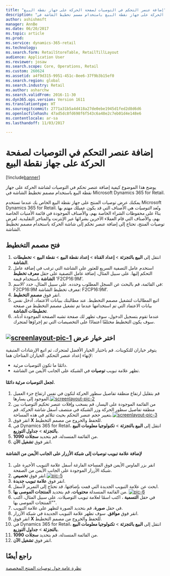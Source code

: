 ```yaml
---
title: "إضافة عنصر التحكم في التوصيات لصفحة الحركة على جهاز نقطة البيع"
description: "يوضح هذا الموضوع كيفية إضافة عنصر تحكم في التوصيات لشاشة الحركة على جهاز نقطة البيع باستخدام مصمم تخطيط الشاشة في Microsoft Dynamics 365 for Retail."
author: ashishmsft
manager: AnnBe
ms.date: 06/20/2017
ms.topic: article
ms.prod: 
ms.service: dynamics-365-retail
ms.technology: 
ms.search.form: RetailStoreTable, RetailTillLayout
audience: Application User
ms.reviewer: josaw
ms.search.scope: Core, Operations, Retail
ms.custom: 260624
ms.assetid: a4f9d315-9951-451c-8ee6-37f9b3b15ef0
ms.search.region: global
ms.search.industry: Retail
ms.author: asharchw
ms.search.validFrom: 2016-11-30
ms.dyn365.ops.version: Version 1611
ms.translationtype: HT
ms.sourcegitcommit: 2771a31b5a4d418a27de0ebe1945d1fed2d8d6d6
ms.openlocfilehash: 47ad5dc8fd698f6f543c6a48e2c7eb01d4e148e6
ms.contentlocale: ar-sa
ms.lasthandoff: 11/03/2017

---
```


# <a name="add-a-recommendations-control-to-the-transaction-page-on-a-pos-device"></a>إضافة عنصر التحكم في التوصيات لصفحة الحركة على جهاز نقطة البيع

[!include[banner](includes/banner.md)]


يوضح هذا الموضوع كيفية إضافة عنصر تحكم في التوصيات لشاشة الحركة على جهاز نقطة البيع باستخدام مصمم تخطيط الشاشة في Microsoft Dynamics 365 for Retail.

يمكنك عرض توصيات المنتج على جهاز نقطة البيع الخاص بك عندما تستخدم Microsoft Dynamics 365 for Retail. وتُعد *التوصيات* هي الأصناف التي قد يكون عميلك مهتم بها بناءً على محفوظات الشراء الخاصة بهم، والأصناف الموجودة في قائمة الأمنيات الخاصة بهم، والأصناف التي قام العملاء الآخرين بشرائها عبر الإنترنت والمتاجر التقليدية. لعرض توصيات المنتج، تحتاج إلى إضافة عنصر تحكم إلى شاشة الحركة باستخدام مصمم تخطيط الشاشة.

## <a name="open-layout-designer"></a>فتح مصمم التخطيط
1.  انتقل إلى **البيع بالتجزئة** &gt; **إعداد القناة** &gt; **إعداد نقطة البيع** &gt; **نقطة البيع** &gt; **تخطيطات الشاشة**.
2.  استخدم عامل التصفية السريع للعثور على الشاشة التي ترغب في إضافة عامل التحكم إليها. على سبيل المثال، إضافة عامل التصفية على حقل **معرف تخطيط الشاشة** باستخدام قيمة 'F2CP16:9M'.
3.  في القائمة، قم بالبحث عن السجل المطلوب وحدده. على سبيل المثال، حدد ‘الاسم: F2CP16:9M معرف تخطيط الشاشة: F2CP16:9M’.
4.  انقر فوق **مصمم التخطيط**.
5.  اتبع المطالبات لتشغيل مصمم التخطيط. عند مطالبتك ببيانات الاعتماد، أدخل نفس بيانات الاعتماد التي تم استخدامها عندما تم تشغيل مصمم التخطيط من صفحة **تخطيطات الشاشة**.
6.  عندما تقوم بتسجيل الدخول، سوف تظهر لك صفحة تشبه الصفحة الموجودة أدناه. سوف يكون التخطيط مختلفًا اعتمادًا على التخصيصات التي تم إجراؤها لمتجرك.

[![screenlayout-pic-1](./media/screenlayout-pic-1.png)](./media/screenlayout-pic-1.png) اختر خيار عرض
-----------------------

يتوفر خياران للتكوينات. قم باختيار الخيار الأفضل لمتجرك، ثم اتبع الإرشادات المتبقية لإنهاء إعداد عنصر التحكم. الخياران المتاحان هما:
-   دائمًا ما تكون التوصيات مرئية.
-   تظهر علامة تبويب **توصيات** في الشبكة على الجانب الأيمن من الشاشة.

#### <a name="to-make-recommendations-always-visible"></a>لجعل التوصيات مرئية دائمًا.

1.  قم بتقليل ارتفاع منطقة تفاصيل سطور الحركة لتكون في نفس ارتفاع جزء العميل الموجود إلى يسارها.[](./media/pic-2.png)[![screenlayout-pic-2](./media/screenlayout-pic-2.png)](./media/screenlayout-pic-2.png)
2.  من القائمة الموجودة على اليسار، قم بسحب وإفلات عنصر تحكيم التوصيات بين منطقة تفاصيل سطور الحركة وزر الشبكة في منتصف أسفل شاشة الحركة. قم بتغيير حجم عنصر التحكم بحيث تتلائم في هذه المساحة.[](./media/pic-3.png)[![screenlayout-pic-3](./media/screenlayout-pic-3.png)](./media/screenlayout-pic-3.png)
3.  انقر فوق **X** للحفظ والخروج من مصمم التخطيط.
4.  في Dynamics 365 for Retail، انتقل إلى **البيع بالتجزئة** &gt; **تكنولوجيا معلومات البيع بالتجزئة** &gt; **جداول التوزيع**.
5.  من القائمة المنسدلة، قم بتحديد **سجلات 1090**.
6.  انقر فوق **تشغيل الآن**.

#### <a name="to-add-a-recommendations-tab-to-the-button-grid-on-the-right-side-of-the-screen"></a>لإضافة علامة تبويب توصيات إلى شبكة الأزرار على الجانب الأيمن من الشاشة

1.  انقر بزر الماوس الأيمن فوق المساحة الفارغة أسفل علامة التبويب الأخيرة على شبكة الأزرار الموجودة على الجانب الأيمن من الصفحة.
2.  انقر فوق **تخصيص**.[![pic-5](./media/pic-5.png)](./media/pic-5.png)
3.  انقر فوق **علامة تبويب جديدة**.
4.  ابحث عن علامة التبويب الجديدة التي قمت بإضافتها. قد تحتاج إلى التمرير لأسفل.
5.  من القائمة المنسدلة **محتويات**، قم بتحديد **المنتجات الموصى بها**. [![pic-6](./media/pic-6.png)](./media/pic-6.png)
6.  في حقل **التسمية** ، اكتب اسمًا لعلامة تبويب التوصيلات. على سبيل المثال، اكتب "المنتجات الموصى بها‬".
7.  في حقل **صورة**، قم بتحديد الصورة لتظهر على علامة التبويب.
8.  انقر فوق **موافق**. سوف تظهر علامة التبويب الجديدة في شبكة الأزرار.
9.  انقر فوق **X** للحفظ والخروج من مصمم التخطيط.
10. في Dynamics 365 for Retail، انتقل إلى **البيع بالتجزئة** &gt; **تكنولوجيا معلومات البيع بالتجزئة** &gt; **جداول التوزيع**.
11. من القائمة المنسدلة، قم بتحديد **سجلات 1090**.
12. انقر فوق **تشغيل الآن**.


<a name="see-also"></a>راجع أيضًا
--------

[نظرة عامة حول توصيات المنتج المخصصة](personalized-product-recommendations.md)




